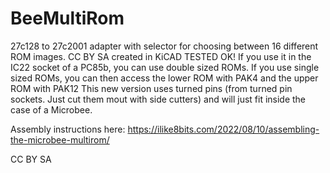 # BeeMultiRom
27c128 to 27c2001 adapter with selector for choosing between 16 different ROM images.
CC BY SA created in KiCAD
TESTED OK! If you use it in the IC22 socket of a PC85b, you can use double sized ROMs. If you use single sized ROMs, you can then access the lower ROM with PAK4 and the upper ROM with PAK12
This new version uses turned pins (from turned pin sockets. Just cut them mout with side cutters) and will just fit inside the case of a Microbee. 

Assembly instructions here: https://ilike8bits.com/2022/08/10/assembling-the-microbee-multirom/

CC BY SA
